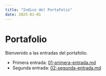 ```yaml
---
title: "Índice del Portafolio"
date: 2025-01-01
---
```


# Portafolio

Bienvenido a las entradas del portafolio. 

- Primera entrada: [01-primera-entrada.md](01-primera-entrada.md)
- Segunda entrada: [02-segunda-entrada.md](02-segunda-entrega)


